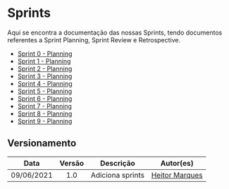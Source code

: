 # Sprints

Aqui se encontra a documentação das nossas Sprints, tendo documentos referentes a Sprint Planning, Sprint Review e Retrospective.

-   [Sprint 0 - Planning](/sprints/sprint_plain0.md)
-   [Sprint 1 - Planning](/sprints/sprint_plain1.md)
-   [Sprint 2 - Planning](/sprints/sprint_plain2.md)
-   [Sprint 3 - Planning](/sprints/sprint_plain3.md)
-   [Sprint 4 - Planning](/sprints/sprint_plain4.md)
-   [Sprint 5 - Planning](/sprints/sprint_plain5.md)
-   [Sprint 6 - Planning](/sprints/sprint_plain6.md)
-   [Sprint 7 - Planning](/sprints/sprint_plain7.md)
-   [Sprint 8 - Planning](/sprints/sprint_plain8.md)
-   [Sprint 9 - Planning](/sprints/sprint_plain9.md)

## Versionamento
| Data | Versão | Descrição | Autor(es) |
|:----:|:------:|:---------:|:---------:|
|09/06/2021|1.0|Adiciona sprints |[Heitor Marques](https://github.com/heitormsb)
